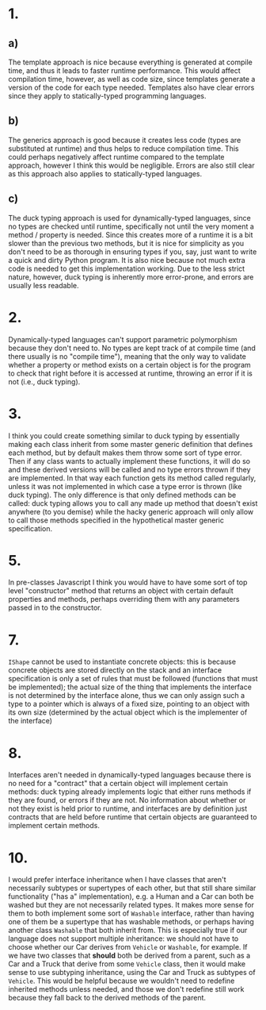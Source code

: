 # 1.

## a)

The template approach is nice because everything is generated at compile time,
and thus it leads to faster runtime performance. This would affect compilation
time, however, as well as code size, since templates generate a version of the
code for each type needed. Templates also have clear errors since they apply to
statically-typed programming languages.

## b)

The generics approach is good because it creates less code (types are
substituted at runtime) and thus helps to reduce compilation time. This could
perhaps negatively affect runtime compared to the template approach, however I
think this would be negligible. Errors are also still clear as this approach
also applies to statically-typed languages.

## c)

The duck typing approach is used for dynamically-typed languages, since no types
are checked until runtime, specifically not until the very moment a method /
property is needed. Since this creates more of a runtime it is a bit slower than
the previous two methods, but it is nice for simplicity as you don't need to be
as thorough in ensuring types if you, say, just want to write a quick and dirty
Python program. It is also nice because not much extra code is needed to get
this implementation working. Due to the less strict nature, however, duck typing
is inherently more error-prone, and errors are usually less readable.

# 2.

Dynamically-typed languages can't support parametric polymorphism because they
don't need to. No types are kept track of at compile time (and there usually is
no "compile time"), meaning that the only way to validate whether a property or
method exists on a certain object is for the program to check that right before
it is accessed at runtime, throwing an error if it is not (i.e., duck typing).

# 3.

I think you could create something similar to duck typing by essentially making
each class inherit from some master generic definition that defines each method,
but by default makes them throw some sort of type error. Then if any class wants
to actually implement these functions, it will do so and these derived versions
will be called and no type errors thrown if they are implemented. In that way
each function gets its method called regularly, unless it was not implemented in
which case a type error is thrown (like duck typing). The only difference is
that only defined methods can be called: duck typing allows you to call any made
up method that doesn't exist anywhere (to you demise) while the hacky generic
approach will only allow to call those methods specified in the hypothetical
master generic specification.

# 5.

In pre-classes Javascript I think you would have to have some sort of top level
"constructor" method that returns an object with certain default properties and
methods, perhaps overriding them with any parameters passed in to the
constructor.

# 7.

`IShape` cannot be used to instantiate concrete objects: this is because
concrete objects are stored directly on the stack and an interface specification
is only a set of rules that must be followed (functions that must be
implemented); the actual size of the thing that implements the interface is not
determined by the interface alone, thus we can only assign such a type to a
pointer which is always of a fixed size, pointing to an object with its own size
(determined by the actual object which is the implementer of the interface)

# 8.

Interfaces aren't needed in dynamically-typed languages because there is no need
for a "contract" that a certain object will implement certain methods: duck
typing already implements logic that either runs methods if they are found, or
errors if they are not. No information about whether or not they exist is held
prior to runtime, and interfaces are by definition just contracts that are held
before runtime that certain objects are guaranteed to implement certain methods.

# 10.

I would prefer interface inheritance when I have classes that aren't necessarily
subtypes or supertypes of each other, but that still share similar functionality
("has a" implementation), e.g. a Human and a Car can both be washed but they are
not necessarily related types. It makes more sense for them to both implement
some sort of `Washable` interface, rather than having one of them be a supertype
that has washable methods, or perhaps having another class `Washable` that both
inherit from. This is especially true if our language does not support multiple
inheritance: we should not have to choose whether our Car derives from `Vehicle`
or `Washable`, for example. If we have two classes that **should** both be
derived from a parent, such as a Car and a Truck that derive from some `Vehicle`
class, then it would make sense to use subtyping inheritance, using the Car and
Truck as subtypes of `Vehicle`. This would be helpful because we wouldn't need
to redefine inherited methods unless needed, and those we don't redefine still
work because they fall back to the derived methods of the parent.
